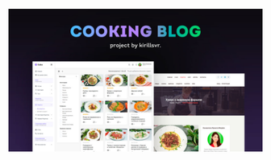 ![Header](https://github.com/kirillsvr/Cooking-Blog/raw/master/public/assets/presentation/presentation.jpg)

